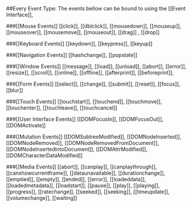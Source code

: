 ##Every Event Type:
The events bellow can be bound to using the [[Event Interface]],

###[[Mouse Events]]
[[click]], [[dblclick]], [[mousedown]], [[mouseup]], [[mouseover]], [[mousemove]], [[mouseout]], [[drag]] , [[drop]]

###[[Keyboard Events]]
[[keydown]], [[keypress]], [[keyup]]

###[[Navigation Events]]
[[hashchange]], [[popstate]]

###[[Window Events]]
[[message]], [[load]], [[unload]], [[abort]], [[error]], [[resize]], [[scroll]], [[online]], [[offline]], [[afterprint]], [[beforeprint]], 

###[[Form Events]]
[[select]], [[change]], [[submit]], [[reset]], [[focus]], [[blur]]

###[[Touch Events]]
[[touchstart]], [[touchend]], [[touchmove]], [[touchenter]], [[touchleave]], [[touchcancel]]

###[[User Interface Events]]
[[DOMFocusIn]], [[DOMFocusOut]], [[DOMActivate]]

###[[Mutation Events]]
[[DOMSubtreeModified]], [[DOMNodeInserted]], [[DOMNodeRemoved]], [[DOMNodeRemovedFromDocument]], [[DOMNodeInsertedIntoDocument]], [[DOMAttrModified]], [[DOMCharacterDataModified]]

###[[Media Events]]
[[abort]], [[canplay]], [[canplaythrough]], [[canshowcurrentframe]], [[dataunavailable]], [[durationchange]], [[emptied]], [[empty]], [[ended]], [[error]], [[loadeddata]], [[loadedmetadata]], [[loadstart]], [[pause]], [[play]], [[playing]], [[progress]], [[ratechange]], [[seeked]], [[seeking]], [[timeupdate]], [[volumechange]], [[waiting]]